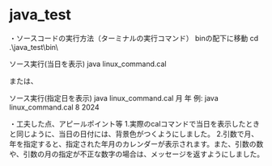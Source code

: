 # java_test

・ソースコードの実行方法（ターミナルの実行コマンド）
binの配下に移動
cd .\java_test\bin\

ソース実行(当日を表示)
java linux_command.cal

または、

ソース実行(指定日を表示)
java linux_command.cal 月 年
例: java linux_command.cal 8 2024

・工夫した点、アピールポイント等
1.実際のcalコマンドで当日を表示したときと同じように、当日の日付には、背景色がつくようにしました。
2.引数で月、年を指定すると、指定された年月のカレンダーが表示されます。また、引数の数や、引数の月の指定が不正な数字の場合は、メッセージを返すようにしました。
